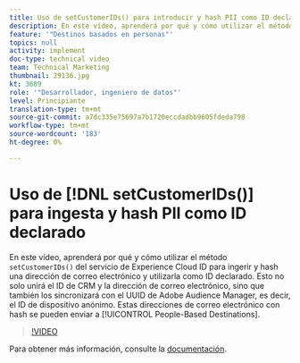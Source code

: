 ```yaml
---
title: Uso de setCustomerIDs() para introducir y hash PII como ID declarado
description: En este vídeo, aprenderá por qué y cómo utilizar el método setCustomerIDs() del servicio de Experience Cloud ID para introducir y hash una dirección de correo electrónico, y cómo utilizarla como ID declarado. Esto no solo unirá el ID de CRM y la dirección de correo electrónico, sino que también los sincronizará con el UUID de Adobe Audience Manager, es decir, el ID de dispositivo anónimo. Estas direcciones de correo electrónico con hash se pueden enviar a destinos basados en personas.
feature: '"Destinos basados en personas"'
topics: null
activity: implement
doc-type: technical video
team: Technical Marketing
thumbnail: 29136.jpg
kt: 3689
role: '"Desarrollador, ingeniero de datos"'
level: Principiante
translation-type: tm+mt
source-git-commit: a7dc335e75697a7b1720eccdadbb9605fdeda798
workflow-type: tm+mt
source-wordcount: '183'
ht-degree: 0%

---
```



# Uso de [!DNL setCustomerIDs()] para ingesta y hash PII como ID declarado

En este vídeo, aprenderá por qué y cómo utilizar el método `setCustomerIDs()` del servicio de Experience Cloud ID para ingerir y hash una dirección de correo electrónico y utilizarla como ID declarado. Esto no solo unirá el ID de CRM y la dirección de correo electrónico, sino que también los sincronizará con el UUID de Adobe Audience Manager, es decir, el ID de dispositivo anónimo. Estas direcciones de correo electrónico con hash se pueden enviar a [!UICONTROL People-Based Destinations].

>[!VIDEO](https://video.tv.adobe.com/v/29136/?quality=12)

Para obtener más información, consulte la [documentación](https://docs.adobe.com/content/help/en/id-service/using/reference/hashing-support.html).
